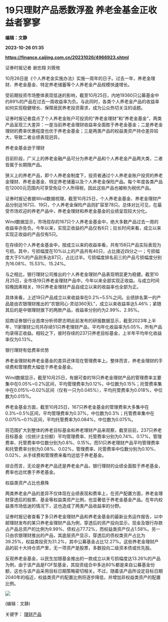 # 19只理财产品悉数浮盈 养老金基金正收益者寥寥
**编辑：文静**

**2023-10-26 01:35**

**https://finance.caijing.com.cn/20231026/4966923.shtml**

证券时报记者 谢忠翔 刘筱攸

10月26日是《个人养老金实施办法》实施一周年的日子。过去一年，养老金理财、养老金基金、特定养老储蓄等个人养老金产品规模快速增长。

受前期投资市场整体表现低迷的影响，截至10月25日，内地19360只公募基金中约89%的产品在过去一周收益率为负。与此同时，各类个人养老金产品的收益率如何实现稳健增长、保障居民养老投资需求，成为公众热切关注的话题。

证券时报记者盘点了个人养老金账户可投资的“养老金理财”和“养老金基金”，两类产品呈现三大差异：一是当前养老金理财收益率全面胜于养老金基金；二是养老金理财的费率优惠程度也优于养老金基金；三是两类产品的权益类资产持仓差异较大，导致二者业绩表现迥异。

养老金基金逊于理财

目前阶段，广义上的养老金融产品可分为养老产品和个人养老金产品两大类，二者皆属于长期限产品。

狭义上的养老产品，即个人养老金制度下，投资者通过个人养老金账户投资的养老金理财、养老金基金、特定养老储蓄以及个人养老金保险产品。每个年度各类产品在12000元范围内可享受免征个人所得税，因此这些产品也被称为税优产品。

证券时报记者据Wind数据梳理，截至10月25日，个人养老金基金、养老金理财产品分别达167只、19只，个人养老金保险产品则扩容至78只。总体对比可见，在最受市场欢迎的养老产品中，养老金理财和养老金基金的业绩呈现较大分化。

Wind数据显示，市场现存的167只个人养老金基金中，绝大多数产品过去一周的收益率亦告负。今年以来，实现正收益的产品仅有6只；拉长时间来看，成立以来实现正收益的产品仅有5只。

在存续的个人养老金基金中，按成立以来的收益率看，共有158只产品实际表现为亏损。其中，亏损幅度在10%以上的产品共有40只，占比接近四分之一；亏损幅度大于5%的产品则多达87只，占比过半。亏损幅度排名前三的产品亏损幅度分别为16.08%、15.53%、15.24%。

与之相比，银行理财公司推出的个人养老金理财产品表现明显更为稳健。截至10月25日，全市场19只养老金理财产品中，今年以来全部实现正收益。与成立时间较晚因素相关，19只养老金理财产品自成立以来的收益率也全部为正。

具体来看，上述19只产品成立以来收益率在0.2%~5.5%之间。业绩排名第一的产品是由农银理财推出的“农银同心·灵动360天L”，成立以来收益率达5.46%；紧随其后的是中银理财旗下的两款产品，收益率分别约为2.99%、2.95%。

招商证券银行业首席分析师廖志明此前发布的研报数据显示，截至2023年上半年，11家理财公司共存续51只养老理财产品，平均年化收益率为5.05%，所有产品均录得正收益。相较之下，彼时存续的237只养老目标基金，上半年平均年化收益率仅为0.13%。

银行理财有低费率优势

养老金理财和养老金基金的差异还体现在管理费率上。整体而言，养老金理财的手续费和管理费大幅低于养老金基金。

Wind数据显示，截至10月25日，有据可查的18只养老金理财产品的管理费率主要集中在0.05%~0.2%区间，平均管理费率为0.12%，中位数为0.15%；托管费率集中在0.015%~0.02%区间（仅有一只为0.045%），平均托管费率为0.018%，中位数为0.015%。

养老金基金方面，截至10月25日，167只养老金基金的管理费率大多集中在0.3%~0.5%区间，平均管理费率为0.37%，中位数为0.3%；托管费率集中在0.075%~0.1%区间，平均托管费率为0.084%，中位数为0.075%。

将范围扩大到整体的养老目标基金和养老理财产品来观察，截至目前，237只养老目标基金（仅统计主份额）平均管理费率、托管费率分别为0.74%、0.17%，管理费率、托管费率中位数分别为0.8%、0.15%。而51只养老理财产品平均管理费率和托管费率分别为0.08%、0.02%，管理费率、托管费率中位数分别为0.10%、0.02%，从手续费和管理费来看均远低于养老基金。

综合而言，无论是养老产品还是养老金产品，银行理财的业绩全面胜于养老基金，费率也远优惠于养老基金。

权益类资产占比也悬殊

两类养老金产品的差异不仅体现在业绩表现和费率上，在资产配置方面，养老金理财穿透后的股票、基金等权益类资产比例，也显著低于养老金基金产品。在年内权益类市场低迷的情况下，这也造成了两类产品收益率的分野。

证券时报记者查看了多只养老金理财产品和养老金基金的最新业务运作报告，以中邮理财发布的某只养老金理财产品为例，穿透后的资产投向显示，现金及银行存款占产品总资产的比例为9.99%、债权占77.72%，而权益类资产仅占1.58%。另一只由农银理财推出的产品，其底层资产显示，穿透后的债权类资产占比为39.25%，权益类投资为31.2%，其中公募基金占比12.27%。这些养老金理财产品的前十大持仓资产里，无一项资产是股票，多数投向二级资本债或优先股。

反观养老金基金，以民生加银基金推出的一款成立以来亏损幅度达13.26%的产品为例，由于该产品是FOF型基金，其投资组合中多达80%都是来自公募基金份额，这也与该产品采用目标日期策略密切相关。不过，随着该产品所设定目标日期2040年的临近，权益类资产的配置比例将逐步降低，并增加非权益类资产的配置比例。

![](https://tx1.cdn.caijing.com.cn/2014-03-27/114048455.jpg)

(编辑：文静)

关键字： [理财产品](https://app.caijing.com.cn/tags.php?tag=%E7%90%86%E8%B4%A2%E4%BA%A7%E5%93%81 "理财产品")
